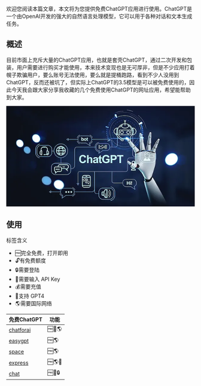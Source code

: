欢迎您阅读本篇文章，本文将为您提供免费ChatGPT应用进行使用。ChatGPT是一个由OpenAI开发的强大的自然语言处理模型，它可以用于各种对话和文本生成任务。

## 概述

目前市面上充斥大量的ChatGPT应用，也就是套壳ChatGPT，通过二次开发和包装，用户需要进行购买才能使用，本来技术变现也是无可厚非，但是不少应用打着幌子欺骗用户，要么账号无法使用，要么就是提桶跑路，看到不少人没用到ChatGPT，反而还被坑了，但实际上ChatGPT的3.5模型是可以被免费使用的，因此今天我会跟大家分享我收藏的几个免费使用ChatGPT的网址应用，希望能帮助到大家。

![免费使用ChatGPT](./images/free-use-1.webp)



## 使用

标签含义

- 🆓完全免费，打开即用
- 🔓有免费额度
- 🔒需要登陆
- 🔑需要输入 API Key
- 💰需要充值
- 💪支持 GPT4
- 🌎需要国际网络

| 免费ChatGPT                                          | 功能 |
| ---------------------------------------------------- | ---- |
| [chatforai](https://chatforai.com)                   | 🆓💪🌎  |
| [easygpt](https://site.easygpt.work)                 | 🆓🌎   |
| [space](https://xg8v02.aitianhu.space/#/chat/1002)   | 🆓🌎   |
| [express](https://swgpz2.aitianhu.space/#/chat/1002) | 🆓🌎💪  |
| [chat](https://chat.gpt-auto.com.cn)                 | 🆓💪🔒  |